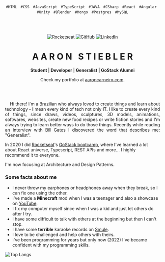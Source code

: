 <p align="center">
  <code>#HTML</code> &nbsp; <code>#CSS</code> &nbsp; <code>#JavaScript</code> &nbsp; <code>#TypeScript</code> &nbsp; <code>#JAVA</code> &nbsp; <code>#CSharp</code> &nbsp; <code>#React</code> &nbsp; <code>#Angular</code> &nbsp; <code>#Unity</code> &nbsp; <code>#Blender</code> &nbsp; <code>#Mongo</code> &nbsp; <code>#Postgres</code> &nbsp; <code>#MySQL</code>
</p>

<br/>
<br/>
<br/>

<!-- Icons -->
<div align="center">
  <a href="https://app.rocketseat.com.br/me/aaron" title="Learn With Me">
    <img alt="Rocketseat" src="https://img.shields.io/twitter/url?color=%23995599&label=Rocketseat&logo=rocketseat&logoColor=%23995599&style=flat-square&url=https%3A%2F%2Fapp.rocketseat.com.br%2Fme%2Faaron"></a>
  <a href="https://github.com/euaaron" title="Follow Me">
    <img src="https://img.shields.io/github/followers/euaaron?label=GitHub&logo=github&logoColor=white&style=flat-square" alt="GitHub" /></a>
  <a href="https://www.linkedin.com/in/euaaron/" title="Hire me">
    <img alt="LinkedIn" src="https://img.shields.io/twitter/url?color=b&label=LinkedIn&logo=linkedin&style=flat-square&url=https%3A%2F%2Ftwitter.com%2Frelbeits_"></a>
</div>

<!-- Title -->
<div align="center">
  <h1 align="center">A A R O N &nbsp; S T I E B L E R</h1>
  <b>Student | Developer | Generalist | GoStack Alumni</b>
  <p>Check my portfolio at <a href="https://aaroncarneiro.com" target="_blank">aaroncarneiro.com</a>.</p>
</div>

<br/>
<br/>

<!-- Main Content -->
<p align="justify">
  &nbsp;&nbsp;&nbsp;&nbsp;Hi there! I'm a Brazilian who always loved to create things and learn about technology - I mean every kind of tech not only IT. I like to create every kind of things, since draws, videos, sculptures, 3D models, animations, softwares, websites, create new food recipes or write fiction stories and I'm always trying to learn better ways to do those things. Recently while reading an interview with Bill Gates I discovered the word that describes me: "Generalist".
</p>

In 2020 I did [Rocketseat](https://github.com/rocketseat)'s [GoStack bootcamp](https://rocketseat.com.br), where I've learned a lot about React universe, Typescript, REST APIs and more... I highly recommend it to everyone.

I'm now focusing at Architecture and Design Patterns.

### Some facts about me

- I never throw my earphones or headphones away when they break, so I can fix one using the other.
- I've made a **Minecraft** mod when I was a teenager and also a showcase on [YouTube](https://youtu.be/bGlQ9oIFqCk).
- I fix my computer myself since when I was a kid and just let others do after I try.
- I have some difficult to talk with others at the beginning but then I can't stop.
- I have some **terrible** karaoke records on [Smule](https://www.smule.com/relbeits).
- I love to be challenged and help others with theirs.
- I've been programming for years but only now (2022) I've became confident with my programming skills.

![Top Langs](https://github-readme-stats.vercel.app/api/top-langs/?username=euaaron&layout=compact&theme=dracula)
